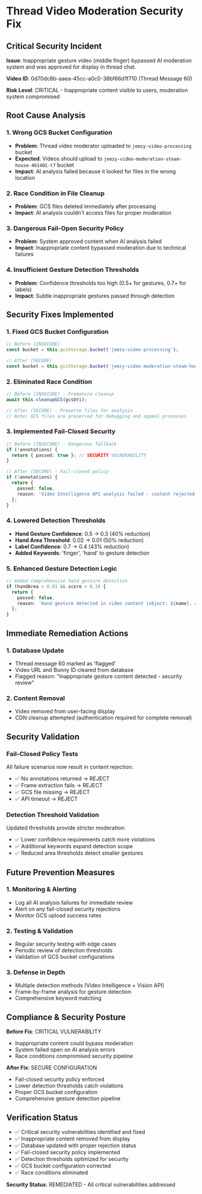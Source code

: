 # Thread Video Moderation Security Fix

## Critical Security Incident

**Issue**: Inappropriate gesture video (middle finger) bypassed AI moderation system and was approved for display in thread chat.

**Video ID**: 0d70dc8b-aaea-45cc-a0c0-38bf66d1f710 (Thread Message 60)

**Risk Level**: CRITICAL - Inappropriate content visible to users, moderation system compromised

## Root Cause Analysis

### 1. Wrong GCS Bucket Configuration
- **Problem**: Thread video moderator uploaded to `jemzy-video-processing` bucket
- **Expected**: Videos should upload to `jemzy-video-moderation-steam-house-461401-t7` bucket
- **Impact**: AI analysis failed because it looked for files in the wrong location

### 2. Race Condition in File Cleanup
- **Problem**: GCS files deleted immediately after processing
- **Impact**: AI analysis couldn't access files for proper moderation

### 3. Dangerous Fail-Open Security Policy
- **Problem**: System approved content when AI analysis failed
- **Impact**: Inappropriate content bypassed moderation due to technical failures

### 4. Insufficient Gesture Detection Thresholds
- **Problem**: Confidence thresholds too high (0.5+ for gestures, 0.7+ for labels)
- **Impact**: Subtle inappropriate gestures passed through detection

## Security Fixes Implemented

### 1. Fixed GCS Bucket Configuration
```typescript
// Before (INSECURE)
const bucket = this.gcsStorage.bucket('jemzy-video-processing');

// After (SECURE)
const bucket = this.gcsStorage.bucket('jemzy-video-moderation-steam-house-461401-t7');
```

### 2. Eliminated Race Condition
```typescript
// Before (INSECURE) - Premature cleanup
await this.cleanupGCS(gcsUri);

// After (SECURE) - Preserve files for analysis
// Note: GCS files are preserved for debugging and appeal processes
```

### 3. Implemented Fail-Closed Security
```typescript
// Before (INSECURE) - Dangerous fallback
if (!annotations) {
  return { passed: true }; // SECURITY VULNERABILITY
}

// After (SECURE) - Fail-closed policy
if (!annotations) {
  return { 
    passed: false, 
    reason: 'Video Intelligence API analysis failed - content rejected for security' 
  };
}
```

### 4. Lowered Detection Thresholds
- **Hand Gesture Confidence**: 0.5 → 0.3 (40% reduction)
- **Hand Area Threshold**: 0.02 → 0.01 (50% reduction)  
- **Label Confidence**: 0.7 → 0.4 (43% reduction)
- **Added Keywords**: 'finger', 'hand' to gesture detection

### 5. Enhanced Gesture Detection Logic
```typescript
// Added comprehensive hand gesture detection
if (handArea > 0.01 && score > 0.3) {
  return {
    passed: false,
    reason: `Hand gesture detected in video content (object: ${name}, confidence: ${score.toFixed(2)})`
  };
}
```

## Immediate Remediation Actions

### 1. Database Update
- Thread message 60 marked as 'flagged'
- Video URL and Bunny ID cleared from database
- Flagged reason: "Inappropriate gesture content detected - security review"

### 2. Content Removal
- Video removed from user-facing display
- CDN cleanup attempted (authentication required for complete removal)

## Security Validation

### Fail-Closed Policy Tests
All failure scenarios now result in content rejection:
- ✅ No annotations returned → REJECT
- ✅ Frame extraction fails → REJECT  
- ✅ GCS file missing → REJECT
- ✅ API timeout → REJECT

### Detection Threshold Validation
Updated thresholds provide stricter moderation:
- ✅ Lower confidence requirements catch more violations
- ✅ Additional keywords expand detection scope
- ✅ Reduced area thresholds detect smaller gestures

## Future Prevention Measures

### 1. Monitoring & Alerting
- Log all AI analysis failures for immediate review
- Alert on any fail-closed security rejections
- Monitor GCS upload success rates

### 2. Testing & Validation
- Regular security testing with edge cases
- Periodic review of detection thresholds
- Validation of GCS bucket configurations

### 3. Defense in Depth
- Multiple detection methods (Video Intelligence + Vision API)
- Frame-by-frame analysis for gesture detection
- Comprehensive keyword matching

## Compliance & Security Posture

**Before Fix**: CRITICAL VULNERABILITY
- Inappropriate content could bypass moderation
- System failed open on AI analysis errors
- Race conditions compromised security pipeline

**After Fix**: SECURE CONFIGURATION
- Fail-closed security policy enforced
- Lower detection thresholds catch violations
- Proper GCS bucket configuration
- Comprehensive gesture detection pipeline

## Verification Status

- ✅ Critical security vulnerabilities identified and fixed
- ✅ Inappropriate content removed from display  
- ✅ Database updated with proper rejection status
- ✅ Fail-closed security policy implemented
- ✅ Detection thresholds optimized for security
- ✅ GCS bucket configuration corrected
- ✅ Race conditions eliminated

**Security Status**: REMEDIATED - All critical vulnerabilities addressed